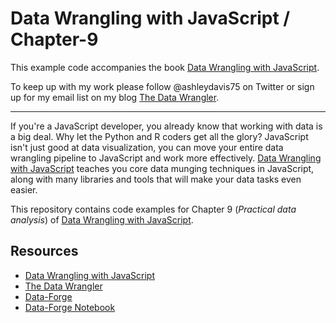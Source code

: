 # Data Wrangling with JavaScript / Chapter-9

This example code accompanies the book [Data Wrangling with JavaScript](http://bit.ly/2t2cJu2).

To keep up with my work please follow @ashleydavis75 on Twitter or sign up for my email list on my blog [The Data Wrangler](http://www.the-data-wrangler.com/).

---

If you're a JavaScript developer, you already know that working with data is a big deal. Why let the Python and R coders get all the glory? JavaScript isn't just good at data visualization, you can move your entire data wrangling pipeline to JavaScript and work more effectively. [Data Wrangling with JavaScript](http://bit.ly/2t2cJu2) teaches you core data munging techniques in JavaScript, along with many libraries and tools that will make your data tasks even easier.

This repository contains code examples for Chapter 9 (*Practical data analysis*) of [Data Wrangling with JavaScript](http://bit.ly/2t2cJu2).

## Resources

- [Data Wrangling with JavaScript](http://bit.ly/2t2cJu2)
- [The Data Wrangler](http://www.the-data-wrangler.com/)
- [Data-Forge](http://www.data-forge-js.com/)
- [Data-Forge Notebook](http://data-forge-notebook.com/)
